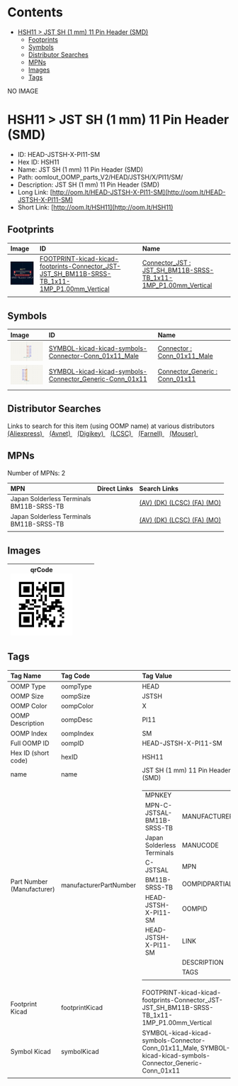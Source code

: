 



Contents
========

* [HSH11 > JST SH (1 mm) 11 Pin Header (SMD)](#hsh11--jst-sh-1-mm-11-pin-header-smd)
	* [Footprints](#footprints)
	* [Symbols](#symbols)
	* [Distributor Searches](#distributor-searches)
	* [MPNs](#mpns)
	* [Images](#images)
	* [Tags](#tags)
  
NO IMAGE  
# HSH11 > JST SH (1 mm) 11 Pin Header (SMD)

- ID: HEAD-JSTSH-X-PI11-SM
- Hex ID: HSH11
- Name: JST SH (1 mm) 11 Pin Header (SMD)
- Path: oomlout_OOMP_parts_V2/HEAD/JSTSH/X/PI11/SM/
- Description: JST SH (1 mm) 11 Pin Header (SMD)
- Long Link: [http://oom.lt/HEAD-JSTSH-X-PI11-SM](http://oom.lt/HEAD-JSTSH-X-PI11-SM)
- Short Link: [http://oom.lt/HSH11](http://oom.lt/HSH11)

## Footprints
  

|Image|ID|Name|
| :--- | :--- | :--- |
|[![](https://raw.githubusercontent.com/oomlout/oomlout_OOMP_eda_V2/main/FOOTPRINT/kicad/kicad-footprints/Connector_JST/JST_SH_BM11B-SRSS-TB_1x11-1MP_P1.00mm_Vertical/image_140.png)](https://github.com/oomlout/oomlout_OOMP_eda_V2/tree/main/FOOTPRINT/kicad/kicad-footprints/Connector_JST/JST_SH_BM11B-SRSS-TB_1x11-1MP_P1.00mm_Vertical/)|[FOOTPRINT-kicad-kicad-footprints-Connector_JST-JST_SH_BM11B-SRSS-TB_1x11-1MP_P1.00mm_Vertical](https://github.com/oomlout/oomlout_OOMP_eda_V2/tree/main/FOOTPRINT/kicad/kicad-footprints/Connector_JST/JST_SH_BM11B-SRSS-TB_1x11-1MP_P1.00mm_Vertical/)|[Connector_JST : JST_SH_BM11B-SRSS-TB_1x11-1MP_P1.00mm_Vertical](https://github.com/oomlout/oomlout_OOMP_eda_V2/tree/main/FOOTPRINT/kicad/kicad-footprints/Connector_JST/JST_SH_BM11B-SRSS-TB_1x11-1MP_P1.00mm_Vertical/)|
||||

## Symbols
  

|Image|ID|Name|
| :--- | :--- | :--- |
|[![](https://raw.githubusercontent.com/oomlout/oomlout_OOMP_eda_V2/main/SYMBOL/kicad/kicad-symbols/Connector/Conn_01x11_Male/image_140.png)](https://github.com/oomlout/oomlout_OOMP_eda_V2/tree/main/SYMBOL/kicad/kicad-symbols/Connector/Conn_01x11_Male/)|[SYMBOL-kicad-kicad-symbols-Connector-Conn_01x11_Male](https://github.com/oomlout/oomlout_OOMP_eda_V2/tree/main/SYMBOL/kicad/kicad-symbols/Connector/Conn_01x11_Male/)|[Connector : Conn_01x11_Male](https://github.com/oomlout/oomlout_OOMP_eda_V2/tree/main/SYMBOL/kicad/kicad-symbols/Connector/Conn_01x11_Male/)|
|[![](https://raw.githubusercontent.com/oomlout/oomlout_OOMP_eda_V2/main/SYMBOL/kicad/kicad-symbols/Connector_Generic/Conn_01x11/image_140.png)](https://github.com/oomlout/oomlout_OOMP_eda_V2/tree/main/SYMBOL/kicad/kicad-symbols/Connector_Generic/Conn_01x11/)|[SYMBOL-kicad-kicad-symbols-Connector_Generic-Conn_01x11](https://github.com/oomlout/oomlout_OOMP_eda_V2/tree/main/SYMBOL/kicad/kicad-symbols/Connector_Generic/Conn_01x11/)|[Connector_Generic : Conn_01x11](https://github.com/oomlout/oomlout_OOMP_eda_V2/tree/main/SYMBOL/kicad/kicad-symbols/Connector_Generic/Conn_01x11/)|
||||

## Distributor Searches
  
Links to search for this item (using OOMP name) at various distributors  
[(Aliexpress) ](https://www.aliexpress.com/wholesale?SearchText=JST+SH+1+mm+11+Pin+Header+SMD)&nbsp;&nbsp;&nbsp;[(Avnet) ](https://www.avnet.com/shop/us/search/JST+SH+1+mm+11+Pin+Header+SMD)&nbsp;&nbsp;&nbsp;[(Digikey) ](https://www.digikey.co.uk/en/products/result?s=JST+SH+1+mm+11+Pin+Header+SMD)&nbsp;&nbsp;&nbsp;[(LCSC) ](https://www.lcsc.com/search?q=JST+SH+1+mm+11+Pin+Header+SMD)&nbsp;&nbsp;&nbsp;[(Farnell) ](https://uk.farnell.com/search?st=JST+SH+1+mm+11+Pin+Header+SMD)&nbsp;&nbsp;&nbsp;[(Mouser) ](https://www.mouser.com/c/?q=JST+SH+1+mm+11+Pin+Header+SMD)&nbsp;&nbsp;&nbsp;
## MPNs
  
Number of MPNs: 2  

|MPN|Direct Links|Search Links|
| :--- | :--- | :--- |
|Japan Solderless Terminals<br>BM11B-SRSS-TB||[(AV) ](https://www.avnet.com/shop/us/search/BM11B-SRSS-TB)[(DK) ](https://www.digikey.co.uk/products/en?keywords=BM11B-SRSS-TB)[(LCSC) ](https://www.lcsc.com/search?q=BM11B-SRSS-TB)[(FA) ](https://uk.farnell.com/search?st=BM11B-SRSS-TB)[(MO) ](https://www.mouser.com/c/?q=BM11B-SRSS-TB)|
|Japan Solderless Terminals<br>BM11B-SRSS-TB||[(AV) ](https://www.avnet.com/shop/us/search/BM11B-SRSS-TB)[(DK) ](https://www.digikey.co.uk/products/en?keywords=BM11B-SRSS-TB)[(LCSC) ](https://www.lcsc.com/search?q=BM11B-SRSS-TB)[(FA) ](https://uk.farnell.com/search?st=BM11B-SRSS-TB)[(MO) ](https://www.mouser.com/c/?q=BM11B-SRSS-TB)|
||||

## Images
  

|qrCode<br>[![](https://raw.githubusercontent.com/oomlout/oomlout_OOMP_parts_V2/main/HEAD/JSTSH/X/PI11/SM/qrCode_140.png)](https://github.com/oomlout/oomlout_OOMP_parts_V2/tree/main/HEAD/JSTSH/X/PI11/SM/qrCode.png)||||
| :---: | :---: | :---: | :---: |

## Tags
  

|Tag Name|Tag Code|Tag Value|
| :--- | :--- | :--- |
|OOMP Type|oompType|HEAD|
|OOMP Size|oompSize|JSTSH|
|OOMP Color|oompColor|X|
|OOMP Description|oompDesc|PI11|
|OOMP Index|oompIndex|SM|
|Full OOMP ID|oompID|HEAD-JSTSH-X-PI11-SM|
|Hex ID (short code)|hexID|HSH11|
|name|name|JST SH (1 mm) 11 Pin Header (SMD)|
|Part Number (Manufacturer)|manufacturerPartNumber|<table><tr><td>MPNKEY</td></tr><tr><td> MPN-C-JSTSAL-BM11B-SRSS-TB</td><td> MANUFACTURER</td></tr><tr><td> Japan Solderless Terminals</td><td> MANUCODE</td></tr><tr><td> C-JSTSAL</td><td> MPN</td></tr><tr><td> BM11B-SRSS-TB</td><td> OOMPIDPARTIAL</td></tr><tr><td> HEAD-JSTSH-X-PI11-SM</td><td> OOMPID</td></tr><tr><td> HEAD-JSTSH-X-PI11-SM</td><td> LINK</td></tr><tr><td> </td><td> DESCRIPTION</td></tr><tr><td> </td><td> TAGS</td></tr><tr><td> </td></tr></table></td><td> <table><tr><td>MPNKEY</td></tr><tr><td> MPN-C-JSTSAL-BM11B-SRSS-TB</td><td> MANUFACTURER</td></tr><tr><td> Japan Solderless Terminals</td><td> MANUCODE</td></tr><tr><td> C-JSTSAL</td><td> MPN</td></tr><tr><td> BM11B-SRSS-TB</td><td> OOMPIDPARTIAL</td></tr><tr><td> HEAD-JSTSH-X-PI11-SM</td><td> OOMPID</td></tr><tr><td> HEAD-JSTSH-X-PI11-SM</td><td> LINK</td></tr><tr><td> </td><td> DESCRIPTION</td></tr><tr><td> </td><td> TAGS</td></tr><tr><td> </td></tr></table>|
|Footprint Kicad|footprintKicad|FOOTPRINT-kicad-kicad-footprints-Connector_JST-JST_SH_BM11B-SRSS-TB_1x11-1MP_P1.00mm_Vertical|
|Symbol Kicad|symbolKicad|SYMBOL-kicad-kicad-symbols-Connector-Conn_01x11_Male, SYMBOL-kicad-kicad-symbols-Connector_Generic-Conn_01x11|
||||
